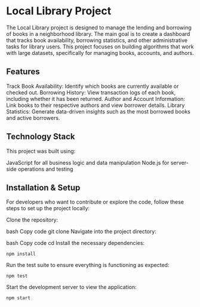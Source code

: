 # Local Library Project
The Local Library project is designed to manage the lending and borrowing of books in a neighborhood library. The main goal is to create a dashboard that tracks book availability, borrowing statistics, and other administrative tasks for library users. This project focuses on building algorithms that work with large datasets, specifically for managing books, accounts, and authors.

## Features
Track Book Availability: Identify which books are currently available or checked out.
Borrowing History: View transaction logs of each book, including whether it has been returned.
Author and Account Information: Link books to their respective authors and view borrower details.
Library Statistics: Generate data-driven insights such as the most borrowed books and active borrowers.

## Technology Stack
This project was built using:

JavaScript for all business logic and data manipulation
Node.js for server-side operations and testing

## Installation & Setup
For developers who want to contribute or explore the code, follow these steps to set up the project locally:

Clone the repository:

bash
Copy code
git clone <repository-url>
Navigate into the project directory:

bash
Copy code
cd <project-directory>
Install the necessary dependencies:

```
npm install
```

Run the test suite to ensure everything is functioning as expected:

```
npm test
```
Start the development server to view the application:

```
npm start
```
